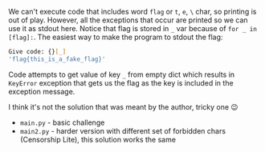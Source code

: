 We can't execute code that includes word `flag` or `t`, `e`, `\` char, so printing is out of play. However, all the exceptions that occur are printed so we can use it as stdout here. Notice that flag is stored in `_` var because of `for _ in [flag]:`. The easiest way to make the program to stdout the flag:
```bash
Give code: {}[_]
'flag{this_is_a_fake_flag}'
```
Code attempts to get value of key `_` from empty dict which results in `KeyError` exception that gets us the flag as the key is included in the exception message.

I think it's not the solution that was meant by the author, tricky one 😉

- `main.py` - basic challenge
- `main2.py` -  harder version with different set of forbidden chars (Censorship Lite), this solution works the same
